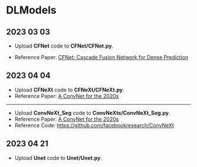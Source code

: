 # DLModels
## 2023 03 03
+ Upload **CFNet** code to **CFNet/CFNet.py**.

+ Reference Paper: [CFNet: Cascade Fusion Network for Dense Prediction](https://arxiv.org/abs/2302.06052)

## 2023 04 04
+ Upload **CFNeXt** code to **CFNeXt/CFNeXt.py**.
+ Reference Paper: [A ConvNet for the 2020s](https://arxiv.org/pdf/2201.03545.pdf)
___
+ Upload **ConvNeXt_Seg** code to **ConvNeXts/ConvNeXt_Seg.py**.
+ Reference Paper: [A ConvNet for the 2020s](https://arxiv.org/pdf/2201.03545.pdf)
+ Reference Code: https://github.com/facebookresearch/ConvNeXt

## 2023 04 21
+ Upload **Unet** code to **Unet/Unet.py**.


